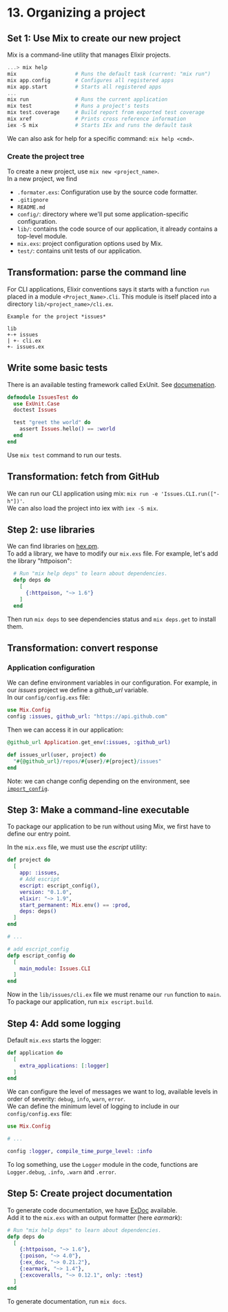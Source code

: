 # 13. Organizing a project

## Set 1: Use Mix to create our new project

Mix is a command-line utility that manages Elixir projects.  

```elixir
...> mix help
mix                   # Runs the default task (current: "mix run")
mix app.config        # Configures all registered apps
mix app.start         # Starts all registered apps
...
mix run               # Runs the current application
mix test              # Runs a project's tests
mix test.coverage     # Build report from exported test coverage
mix xref              # Prints cross reference information
iex -S mix            # Starts IEx and runs the default task
```

We can also ask for help for a specific command: `mix help <cmd>`.

### Create the project tree

To create a new project, use `mix new <project_name>`.  
In a new project, we find  

- `.formater.exs`: Configuration use by the source code formatter.
- `.gitignore`
- `README.md`
- `config/`: directory where we'll put some application-specific configuration.
- `lib/`: contains the code source of our application, it already contains a top-level module.
- `mix.exs`: project configuration options used by Mix.
- `test/`: contains unit tests of our application.

## Transformation: parse the command line

For CLI applications, Elixir conventions says it starts with a function `run` placed in a module `<Project_Name>.Cli`. This module is itself placed into a directory `lib/<project_name>/cli.ex`.  

```goat
Example for the project *issues*

lib
+-+ issues
| +- cli.ex
+- issues.ex
```

## Write some basic tests

There is an available testing framework called ExUnit. See [documenation](https://hexdocs.pm/ex_unit/main/ExUnit.html).  

```elixir
defmodule IssuesTest do
  use ExUnit.Case
  doctest Issues

  test "greet the world" do
    assert Issues.hello() == :world
  end
end
```

Use `mix test` command to run our tests.  

## Transformation: fetch from GitHub

We can run our CLI application using mix: `mix run -e 'Issues.CLI.run(["-h"])'`.  
We can also load the project into iex with `iex -S mix`.

## Step 2: use libraries

We can find libraries on [hex.pm](https://hex.pm/).  
To add a library, we have to modify our `mix.exs` file. For example, let's add the library "httpoison":  

```elixir
  # Run "mix help deps" to learn about dependencies.
  defp deps do
    [
      {:httpoison, "~> 1.6"}
    ]
  end
```

Then run `mix deps` to see dependencies status and `mix deps.get` to install them.  

## Transformation: convert response

### Application configuration

We can define environment variables in our configuration. For example, in our *issues* project we define a *github_url* variable.  
In our `config/config.exs` file:  

```elixir
use Mix.Config
config :issues, github_url: "https://api.github.com"
```

Then we can access it in our application:  

```elixir
@github_url Application.get_env(:issues, :github_url)

def issues_url(user, project) do
  "#{@github_url}/repos/#{user}/#{project}/issues"
end 
```

Note: we can change config depending on the environment, see [`import_config`](https://hexdocs.pm/elixir/main/Config.html#import_config/1).  

## Step 3: Make a command-line executable

To package our application to be run without using Mix, we first have to define our entry point.  

In the `mix.exs` file, we must use the *escript* utility:  

```elixir
def project do
  [
    app: :issues,
    # Add escript
    escript: escript_config(),
    version: "0.1.0",
    elixir: "~> 1.9",
    start_permanent: Mix.env() == :prod,
    deps: deps()
  ]
end

# ...

# add escript_config
defp escript_config do
  [
    main_module: Issues.CLI
  ]
end
```

Now in the `lib/issues/cli.ex` file we must rename our `run` function to `main`.  
To package our application, run `mix escript.build`.  

## Step 4: Add some logging

Default `mix.exs` starts the logger:  

```elixir
def application do
  [
    extra_applications: [:logger]
  ]
end
```

We can configure the level of messages we want to log, available levels in order of severity: `debug`, `info`, `warn`, `error`.  
We can define the minimum level of logging to include in our `config/config.exs` file:  

```elixir
use Mix.Config

# ...

config :logger, compile_time_purge_level: :info
```  

To log something, use the `Logger` module in the code, functions are `Logger.debug`, `.info`, `.warn` and `.error`.  

## Step 5: Create project documentation

To generate code documentation, we have [ExDoc](https://hexdocs.pm/ex_doc/readme.html) available.  
Add it to the `mix.exs` with an output formatter (here *earmark*):  

```elixir
# Run "mix help deps" to learn about dependencies.
defp deps do
  [
    {:httpoison, "~> 1.6"},
    {:poison, "~> 4.0"},
    {:ex_doc, "~> 0.21.2"},
    {:earmark, "~> 1.4"},
    {:excoveralls, "~> 0.12.1", only: :test}
  ]
end
```

To generate documentation, run `mix docs`.
